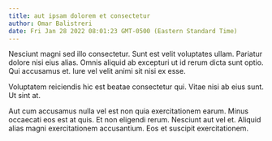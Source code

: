```yaml
---
title: aut ipsam dolorem et consectetur
author: Omar Balistreri
date: Fri Jan 28 2022 08:01:23 GMT-0500 (Eastern Standard Time)
---
```

Nesciunt magni sed illo consectetur. Sunt est velit voluptates ullam. Pariatur dolore nisi eius alias. Omnis aliquid ab excepturi ut id rerum dicta sunt optio. Qui accusamus et. Iure vel velit animi sit nisi ex esse.

 Voluptatem reiciendis hic est beatae consectetur qui. Vitae nisi ab eius sunt. Ut sint at.

 Aut cum accusamus nulla vel est non quia exercitationem earum. Minus occaecati eos est at quis. Et non eligendi rerum. Nesciunt aut vel et. Aliquid alias magni exercitationem accusantium. Eos et suscipit exercitationem.